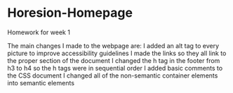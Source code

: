 # Horesion-Homepage
Homework for week 1

The main changes I made to the webpage are:
I added an alt tag to every picture to improve accessibility guidelines
I made the links so they all link to the proper section of the document
I changed the h tag in the footer from h3 to h4 so the h tags were in sequential order
I added basic comments to the CSS document 
I changed all of the non-semantic container elements into semantic elements


